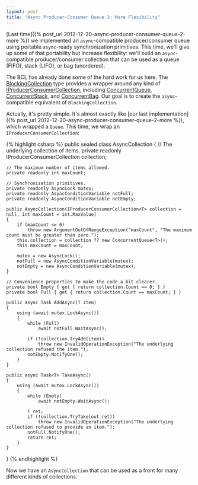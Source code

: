 ```yaml
---
layout: post
title: "Async Producer-Consumer Queue 3: More Flexibility"
---
```

[Last time]({% post_url 2012-12-20-async-producer-consumer-queue-2-more %}) we implemented an `async`-compatible producer/consumer queue using portable `async`-ready synchronization primitives. This time, we'll give up some of that portability but increase flexibility: we'll build an `async`-compatible producer/consumer collection that can be used as a queue (FIFO), stack (LIFO), or bag (unordered).

The BCL has already done some of the hard work for us here. The [BlockingCollection](http://msdn.microsoft.com/en-us/library/dd267312.aspx) type provides a wrapper around any kind of [IProducerConsumerCollection](http://msdn.microsoft.com/en-us/library/dd287147.aspx), including [ConcurrentQueue](http://msdn.microsoft.com/en-us/library/dd267265.aspx), [ConcurrentStack](http://msdn.microsoft.com/en-us/library/dd267331.aspx), and [ConcurrentBag](http://msdn.microsoft.com/en-us/library/dd381779.aspx). Our goal is to create the `async`-compatible equivalent of `BlockingCollection`.

Actually, it's pretty simple. It's almost exactly like [our last implementation]({% post_url 2012-12-20-async-producer-consumer-queue-2-more %}), which wrapped a `Queue`. This time, we wrap an `IProducerConsumerCollection`:

{% highlight csharp %}
public sealed class AsyncCollection<T>
{
    // The underlying collection of items.
    private readonly IProducerConsumerCollection<T> collection;

    // The maximum number of items allowed.
    private readonly int maxCount;

    // Synchronization primitives.
    private readonly AsyncLock mutex;
    private readonly AsyncConditionVariable notFull;
    private readonly AsyncConditionVariable notEmpty;

    public AsyncCollection(IProducerConsumerCollection<T> collection = null, int maxCount = int.MaxValue)
    {
        if (maxCount <= 0)
            throw new ArgumentOutOfRangeException("maxCount", "The maximum count must be greater than zero.");
        this.collection = collection ?? new ConcurrentQueue<T>();
        this.maxCount = maxCount;

        mutex = new AsyncLock();
        notFull = new AsyncConditionVariable(mutex);
        notEmpty = new AsyncConditionVariable(mutex);
    }

    // Convenience properties to make the code a bit clearer.
    private bool Empty { get { return collection.Count == 0; } }
    private bool Full { get { return collection.Count == maxCount; } }

    public async Task AddAsync(T item)
    {
        using (await mutex.LockAsync())
        {
            while (Full)
                await notFull.WaitAsync();

            if (!collection.TryAdd(item))
                throw new InvalidOperationException("The underlying collection refused the item.");
            notEmpty.NotifyOne();
        }
    }

    public async Task<T> TakeAsync()
    {
        using (await mutex.LockAsync())
        {
            while (Empty)
                await notEmpty.WaitAsync();

            T ret;
            if (!collection.TryTake(out ret))
                throw new InvalidOperationException("The underlying collection refused to provide an item.");
            notFull.NotifyOne();
            return ret;
        }
    }
}
{% endhighlight %}

Now we have an `AsyncCollection` that can be used as a front for many different kinds of collections.

